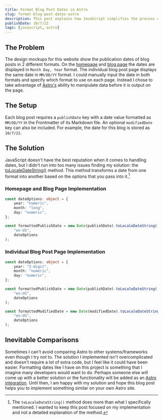 ```yaml
---
title: Format Blog Post Dates in Astro
slug: format-blog-post-dates-astro
description: This post explains how JavaScript simplifies the process of storing blog post publication dates in 1 format and displaying them in 2 formats on my Astro site.
publishDate: 10/7/22
tags: [javascript, astro]
---
```


## The Problem

The design mockups for this website show the publication dates of blog posts in 2 different formats. On the [homepage](/) and [blog page](/blog/) the dates are displayed in `Month Day, Year` format. The individual blog post page displays the same date in `MM/DD/YY` format. I could manually input the date in both formats and specify which format to use on each page. Instead I chose to take advantage of [Astro's](https://astro.build) ability to manipulate data before it is output on the page.

## The Setup

Each blog post requires a `publishDate` key with a date value formatted as `MM/DD/YY` in the Frontmatter of its Markdown file. An optional `modifiedDate` key can also be included. For example, the date for this blog is stored as `10/7/22`.

## The Solution

JavaScript doesn't have the best reputation when it comes to handling dates, but I didn't run into too many issues finding my solution: the [toLocaleDateString()](https://developer.mozilla.org/en-US/docs/Web/JavaScript/Reference/Global_Objects/Date/toLocaleDateString) method. This method transforms a date from one format into another based on the options that you pass into it.[^1]

[^1]: The `toLocaleDateString()` method does more than what I specifically mentioned. I wanted to keep this post focused on my implementation and not a detailed explanation of the method.

### Homepage and Blog Page Implementation

```typescript
const dateOptions: object = {
	year: "numeric",
	month: "long",
	day: "numeric",
};

const formattedPublishDate = new Date(publishDate).toLocaleDateString(
	"en-US",
	dateOptions
);
```

### Individual Blog Post Page Implementation

```typescript
const dateOptions: object = {
	year: "2-digit",
	month: "numeric",
	day: "numeric",
};

const formattedPublishDate = new Date(publishDate).toLocaleDateString(
	"en-US",
	dateOptions
);

const formattedModifiedDate = new Date(modifiedDate).toLocaleDateString(
	"en-US",
	dateOptions
);
```

## Inevitable Comparisons

Sometimes I can't avoid comparing Astro to other systems/frameworks even though I try not to. The solution I implemented isn't overcomplicated and doesn't require a lot of extra code, but I feel like it could have been easier. Formatting dates like I have on this project is something that I imagine many developers would want to do. Perhaps someone else will come up with a better solution or the functionality will be added as an [Astro integration](https://docs.astro.build/en/guides/integrations-guide/). Until then, I am happy with my solution and hope this blog post helps you to implement something similar on your own Astro site.
